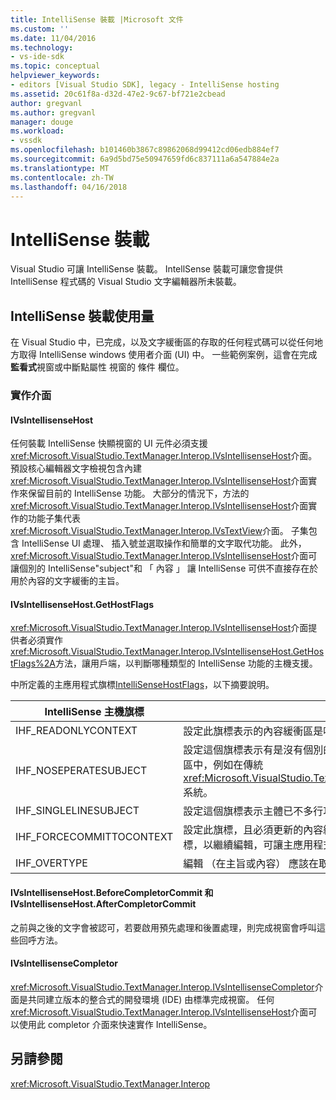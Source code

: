 ```yaml
---
title: IntelliSense 裝載 |Microsoft 文件
ms.custom: ''
ms.date: 11/04/2016
ms.technology:
- vs-ide-sdk
ms.topic: conceptual
helpviewer_keywords:
- editors [Visual Studio SDK], legacy - IntelliSense hosting
ms.assetid: 20c61f8a-d32d-47e2-9c67-bf721e2cbead
author: gregvanl
ms.author: gregvanl
manager: douge
ms.workload:
- vssdk
ms.openlocfilehash: b101460b3867c89862068d99412cd06edb884ef7
ms.sourcegitcommit: 6a9d5bd75e50947659fd6c837111a6a547884e2a
ms.translationtype: MT
ms.contentlocale: zh-TW
ms.lasthandoff: 04/16/2018
---
```

# <a name="intellisense-hosting"></a>IntelliSense 裝載
Visual Studio 可讓 IntelliSense 裝載。 IntellSense 裝載可讓您會提供 IntelliSense 程式碼的 Visual Studio 文字編輯器所未裝載。  
  
## <a name="intellisense-hosting-usage"></a>IntelliSense 裝載使用量  
 在 Visual Studio 中，已完成，以及文字緩衝區的存取的任何程式碼可以從任何地方取得 IntelliSense windows 使用者介面 (UI) 中。 一些範例案例，這會在完成**監看式**視窗或中斷點屬性 視窗的 條件 欄位。  
  
### <a name="implementation-interfaces"></a>實作介面  
  
#### <a name="ivsintellisensehost"></a>IVsIntellisenseHost  
 任何裝載 IntelliSense 快顯視窗的 UI 元件必須支援<xref:Microsoft.VisualStudio.TextManager.Interop.IVsIntellisenseHost>介面。 預設核心編輯器文字檢視包含內建<xref:Microsoft.VisualStudio.TextManager.Interop.IVsIntellisenseHost>介面實作來保留目前的 IntelliSense 功能。 大部分的情況下，方法的<xref:Microsoft.VisualStudio.TextManager.Interop.IVsIntellisenseHost>介面實作的功能子集代表<xref:Microsoft.VisualStudio.TextManager.Interop.IVsTextView>介面。 子集包含 IntelliSense UI 處理、 插入號並選取操作和簡單的文字取代功能。 此外，<xref:Microsoft.VisualStudio.TextManager.Interop.IVsIntellisenseHost>介面可讓個別的 IntelliSense"subject"和 「 內容 」 讓 IntelliSense 可供不直接存在於用於內容的文字緩衝的主旨。  
  
#### <a name="ivsintellisensehostgethostflags"></a>IVsIntellisenseHost.GetHostFlags  
 <xref:Microsoft.VisualStudio.TextManager.Interop.IVsIntellisenseHost>介面提供者必須實作<xref:Microsoft.VisualStudio.TextManager.Interop.IVsIntellisenseHost.GetHostFlags%2A>方法，讓用戶端，以判斷哪種類型的 IntelliSense 功能的主機支援。  
  
 中所定義的主應用程式旗標[IntelliSenseHostFlags](../extensibility/intellisensehostflags.md)，以下摘要說明。  
  
|IntelliSense 主機旗標|描述|  
|----------------------------|-----------------|  
|IHF_READONLYCONTEXT|設定此旗標表示的內容緩衝區是唯讀和編輯，就會發生只在主旨文字。|  
|IHF_NOSEPERATESUBJECT|設定這個旗標表示有是沒有個別的 IntelliSense 主旨。 主旨存在於內容緩衝區中，例如在傳統<xref:Microsoft.VisualStudio.TextManager.Interop.IVsTextView>IntelliSense 系統。|  
|IHF_SINGLELINESUBJECT|設定這個旗標表示主體已不多行功能，例如在單一行中編輯**監看式**視窗。|  
|IHF_FORCECOMMITTOCONTEXT|設定此旗標，且必須更新的內容緩衝區，如果要忽略的內容緩衝區上的唯讀旗標，以繼續編輯，可讓主應用程式。|  
|IHF_OVERTYPE|編輯 （在主旨或內容） 應該在取代模式中執行。|  
  
#### <a name="ivsintellisensehostbeforecompletorcommit-and-ivsintellisensehostaftercompletorcommit"></a>IVsIntellisenseHost.BeforeCompletorCommit 和 IVsIntellisenseHost.AfterCompletorCommit  
 之前與之後的文字會被認可，若要啟用預先處理和後置處理，則完成視窗會呼叫這些回呼方法。  
  
#### <a name="ivsintellisensecompletor"></a>IVsIntellisenseCompletor  
 <xref:Microsoft.VisualStudio.TextManager.Interop.IVsIntellisenseCompletor>介面是共同建立版本的整合式的開發環境 (IDE) 由標準完成視窗。 任何<xref:Microsoft.VisualStudio.TextManager.Interop.IVsIntellisenseHost>介面可以使用此 completor 介面來快速實作 IntelliSense。  
  
## <a name="see-also"></a>另請參閱  
 <xref:Microsoft.VisualStudio.TextManager.Interop>